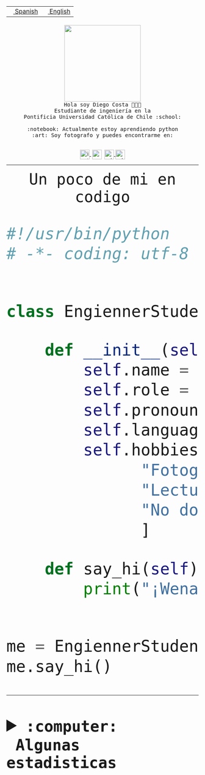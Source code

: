 <table border="0"  align="right">
 <tr><td><a href="README.md"><img src="https://upload.wikimedia.org/wikipedia/commons/thumb/8/89/Bandera_de_Espa%C3%B1a.svg/1200px-Bandera_de_Espa%C3%B1a.svg.png" height="10"> Spanish</a></td>
 <td><a href="README.en.md"><img src="https://upload.wikimedia.org/wikipedia/commons/a/a4/Flag_of_the_United_States.svg" height="10"> English</a></td></tr>
</table><br><br><br>


<p align="center">
  <img src="https://github.com/diegocostares/diegocostares/blob/main/Images/aaa2.gif?raw=true" height="200px" weight="200px">
  <br><samp>
    Hola soy Diego Costa 👨🏻‍💻<br>
    Estudiante de ingeniería en la <br>
    Pontificia Universidad Católica de Chile :school:<br>
  <br>
    :notebook: Actualmente estoy aprendiendo python <br>
    :art: Soy fotografo y puedes encontrarme en: <br>
  <br></samp>
  
</p>

<p align="center">
   <a href="https://instagram.com/diegocosta_no" target="blank">
    <img 
    align="center" src="https://cdn.jsdelivr.net/npm/simple-icons@3.0.1/icons/instagram.svg" alt="instagram" height="25px" width="25px" />
  </a>
  <a style="border: 3px solid; color: white;"href="https://t.me/diegocosta_no" target="blank">
  <img
  align="center" alt="Telegram" width="25px" src="https://icons-for-free.com/iconfiles/png/512/Telegram-1324888767380505522.png" />
</a>
<a href="https://api.whatsapp.com/send?phone=56971897835&text=Hola!" target="blank">
  <img
  align="center" alt="wtsp" width="25px" src="https://img.icons8.com/pastel-glyph/2x/whatsapp--v2.png" />
</a>
<a href="https://www.linkedin.com/in/diego-costa-786249213/" target="blank">
  <img
  align="center" alt="wtsp" width="25px" src="https://img.icons8.com/metro/452/linkedin.png" />
</a>

  </a>
</p>

---


<p align="center"><font size="25"><samp>Un poco de mi en codigo</samp></front></p>


```python
#!/usr/bin/python
# -*- coding: utf-8 -*-


class EngiennerStudent:

    def __init__(self):
        self.name = "Diego Costa"
        self.role = "Estudiante"
        self.pronouns = "he/him"
        self.language_spoken = ["es_CL", "en_US"]
        self.hobbies = [
              "Fotografia",
              "Lectura",
              "No dormir",
              ]

    def say_hi(self):
        print("¡Wena mundo!")


me = EngiennerStudent()
me.say_hi()
```
---
<details>
  <summary><b><samp>:computer: &nbsp;Algunas estadisticas</samp></b></summary>
  <br/></p>

<!--START_SECTION:waka-->
![Code Time](http://img.shields.io/badge/Code%20Time-1%2C151%20hrs%2026%20mins-blue)

📅 **Soy más productivo los Martes** 

```text
Lunes                    711 commits         ████░░░░░░░░░░░░░░░░░░░░░   15.63 % 
Martes                   880 commits         █████░░░░░░░░░░░░░░░░░░░░   19.34 % 
Miércoles                553 commits         ███░░░░░░░░░░░░░░░░░░░░░░   12.15 % 
Jueves                   688 commits         ████░░░░░░░░░░░░░░░░░░░░░   15.12 % 
Viernes                  686 commits         ████░░░░░░░░░░░░░░░░░░░░░   15.08 % 
Sábado                   387 commits         ██░░░░░░░░░░░░░░░░░░░░░░░   08.51 % 
Domingo                  645 commits         ████░░░░░░░░░░░░░░░░░░░░░   14.18 % 
```


📊 **Esta semana me dediqué a** 

```text
🐱‍💻 Proyectos: 
autocomplete_bot         4 hrs 39 mins       ████████████████░░░░░░░░░   65.48 % 
tarea-1-diegocostares    1 hr 43 mins        ██████░░░░░░░░░░░░░░░░░░░   24.27 % 
Unknown Project          19 mins             █░░░░░░░░░░░░░░░░░░░░░░░░   04.46 % 
GPTI-alexa               13 mins             █░░░░░░░░░░░░░░░░░░░░░░░░   03.19 % 
T0-SyR                   7 mins              ░░░░░░░░░░░░░░░░░░░░░░░░░   01.86 % 
```


 Last Updated on 01/09/2023 18:33:21 UTC
<!--END_SECTION:waka-->
  
  

<p align="center"> <img src="https://github-readme-stats.vercel.app/api?username=diegocostares&show_icons=true&theme=ayu-mirage" alt="abhisheknaiidu" /></p>
 
</details>
